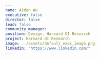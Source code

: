 ```yaml
---
name: Aiden Wu
executive: false
director: false
lead: false
community_manager:   
position: Design, Harvard OI Research
project: Harvard OI Research
image: ../assets/default_exec_image.png
linkedin: "https://www.linkedin.com/"
---
```

